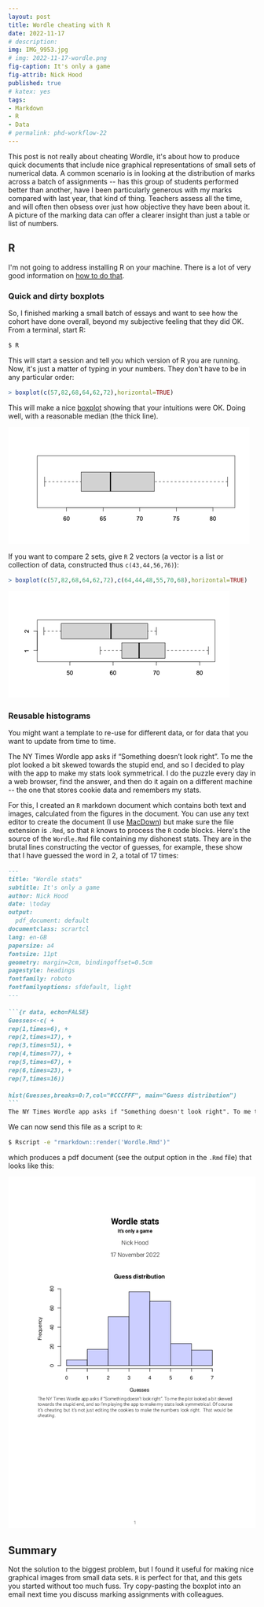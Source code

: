 ```yaml
---
layout: post
title: Wordle cheating with R
date: 2022-11-17
# description: 
img: IMG_9953.jpg
# img: 2022-11-17-wordle.png
fig-caption: It's only a game
fig-attrib: Nick Hood
published: true
# katex: yes
tags:
- Markdown
- R
- Data
# permalink: phd-workflow-22
---
```


This post is not really about cheating Wordle, it's about how to produce quick documents that include nice graphical representations of small sets of numerical data. A common scenario is in looking at the distribution of marks across a batch of assignments -- has this group of students performed better than another, have I been particularly generous with my marks compared with last year, that kind of thing. Teachers assess all the time, and will often then obsess over just how objective they have been about it. A picture of the marking data can offer a clearer insight than just a table or list of numbers.

## R

I'm not going to address installing R on your machine. There is a lot of very good information on [how to do that](https://rstudio-education.github.io/hopr/starting.html).

### Quick and dirty boxplots

So, I finished marking a small batch of essays and want to see how the cohort have done overall, beyond my subjective feeling that they did OK. From a terminal, start R:

```sh
$ R
```

This will start a session and tell you which version of R you are running. Now, it's just a matter of typing in your numbers. They don't have to be in any particular order:

```r
> boxplot(c(57,82,68,64,62,72),horizontal=TRUE)
```
This will make a nice [boxplot](https://en.wikipedia.org/wiki/Box_plot) showing that your intuitions were OK. Doing well, with a reasonable median (the thick line).

![](/assets/img/22-11-17-boxplot.png)

If you want to compare 2 sets, give `R` 2 vectors (a vector is a list or collection of data, constructed thus `c(43,44,56,76)`):

```r
> boxplot(c(57,82,68,64,62,72),c(64,44,48,55,70,68),horizontal=TRUE)
```

![](/assets/img/22-11-17-boxplot2.png)

### Reusable histograms

You might want a template to re-use for different data, or for data that you want to update from time to time. 

The NY Times Wordle app asks if “Something doesn’t look right”. To me the plot looked a bit skewed towards the stupid end, and so I decided to play with the app to make my stats look symmetrical. I do the puzzle every day in a web browser, find the answer, and then do it again on a different machine -- the one that stores cookie data and remembers my stats.

For this, I created an `R` markdown document which contains both text and images, calculated from the figures in the document. You can use any text editor to create the document (I use [MacDown](https://macdown.uranusjr.com/)) but make sure the file extension is `.Rmd`, so that `R` knows to process the `R` code blocks. Here's the source of the `Wordle.Rmd` file containing my dishonest stats. They are in the brutal lines constructing the vector of guesses, for example, these show that I have guessed the word in 2, a total of 17 times:

````markdown
---
title: "Wordle stats"
subtitle: It's only a game
author: Nick Hood
date: \today
output:
  pdf_document: default
documentclass: scrartcl
lang: en-GB
papersize: a4
fontsize: 11pt
geometry: margin=2cm, bindingoffset=0.5cm
pagestyle: headings
fontfamily: roboto
fontfamilyoptions: sfdefault, light
---

```{r data, echo=FALSE}
Guesses<-c( + 
rep(1,times=6), +
rep(2,times=17), +
rep(3,times=51), +
rep(4,times=77), +
rep(5,times=67), +
rep(6,times=23), +
rep(7,times=16))

hist(Guesses,breaks=0:7,col="#CCCFFF", main="Guess distribution")
```
The NY Times Wordle app asks if "Something doesn't look right". To me the plot looked a bit skewed towards the stupid end, and so I'm playing the app to make my stats look symmetrical. Of course it's cheating but it's not just editing the cookies to make the numbers look right. That would be *cheating*.

````

We can now send this file as a script to `R`:

```sh
$ Rscript -e "rmarkdown::render('Wordle.Rmd')"
```

which produces a pdf document (see the output option in the `.Rmd` file) that looks like this:

![](/assets/img/Wordle.png)


## Summary

Not the solution to the biggest problem, but I found it useful for making nice graphical images from small data sets. `R` is perfect for that, and this gets you started without too much fuss. Try copy-pasting the boxplot into an email next time you discuss marking assignments with colleagues.

